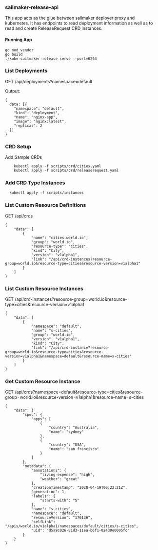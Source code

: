 
### sailmaker-release-api
This app acts as the glue between sailmaker deployer proxy and kubernetes. It has endpoints to read deployment information as well as to read and create ReleaseRequest CRD instances.

#### Running App

```
go mod vendor
go build
./kube-sailmaker-release serve --port=6264
```

### List Deployments
GET /api/deployments?namespace=default

Output:
```
{
  data: [{
    "namespace": "default",
    "kind": "deployment",
    "name": "nginx-app",
    "image": "nginx:latest",
    "replicas": 2 
  }]
}
```


### CRD Setup
Add Sample CRDs
```
	kubectl apply -f scripts/crd/cities.yaml
	kubectl apply -f scripts/crd/releaserequest.yaml
```

### Add CRD Type Instances
```
  kubectl apply -f scripts/instances
```

### List Custom Resource Definitions
GET /api/crds
```
{
    "data": [
        {
            "name": "cities.world.io",
            "group": "world.io",
            "resource-type": "cities",
            "kind": "City",
            "version": "v1alpha1",
            "link": "/api/crd-instances?resource-group=world.io&resource-type=cities&resource-version=v1alpha1"
        }
    ]
}
```

### List Custom Resource Instances
GET /api/crd-instances?resource-group=world.io&resource-type=cities&resource-version=v1alpha1

```
{
    "data": [
        {
            "namespace": "default",
            "name": "s-cities",
            "group": "world.io",
            "version": "v1alpha1",
            "kind": "City",
            "link": "/api/crd-instance?resource-group=world.io&resource-type=cities&resource-version=v1alpha1&namespace=default&resource-name=s-cities"
        }
    ]
}   
```

### Get Custom Resource Instance
GET /api/crds?namespace=default&resource-type=cities&resource-group=world.io&resource-version=v1alpha1&resource-name=s-cities

```
{
    "data": {
        "spec": {
            "apps": [
                {
                    "country": "Australia",
                    "name": "sydney"
                },
                {
                    "country": "USA",
                    "name": "san francisco"
                }
            ]
        },
        "metadata": {
            "annotations": {
                "living-expense": "high",
                "weather": "great"
            },
            "creationTimestamp": "2020-04-19T00:22:21Z",
            "generation": 1,
            "labels": {
                "starts-with": "S"
            },
            "name": "s-cities",
            "namespace": "default",
            "resourceVersion": "176136",
            "selfLink": "/apis/world.io/v1alpha1/namespaces/default/cities/s-cities",
            "uid": "d5a9c026-81d3-11ea-b6f1-02430e0005fc"
        }
    }
}
```
